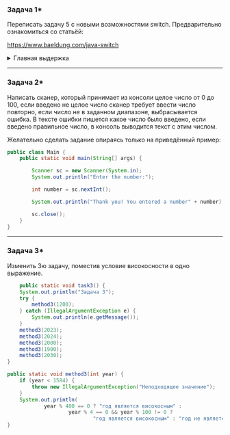 ### Задача 1*
Переписать задачу 5 с новыми возможностями switch. Предварительно ознакомиться со статьёй:

https://www.baeldung.com/java-switch
<details>
  <summary>Главная выдержка</summary>

```java
var result = switch(month) {
    case JANUARY, JUNE, JULY -> 3;
    case FEBRUARY, SEPTEMBER, OCTOBER, NOVEMBER, DECEMBER -> 1;
    case MARCH, MAY, APRIL, AUGUST -> 2;
    default -> 0; 
};
```
</details>

---
### Задача 2*
Написать сканер, который принимает из консоли целое число от 0 до 100,
если введено не целое число сканер требует ввести число повторно,
если число не в заданном диапазоне, выбрасывается ошибка.
В тексте ошибки пишется какое число было введено, 
если введено правильное число, в консоль выводится текст с этим числом.

Желательно сделать задание опираясь только на приведённый пример:
```java
public class Main {
    public static void main(String[] args) {

        Scanner sc = new Scanner(System.in);
        System.out.println("Enter the number:");

        int number = sc.nextInt();

        System.out.println("Thank you! You entered a number" + number);

        sc.close();
    }
}
```
---
### Задача 3*
Изменить 3ю задачу, поместив условие високосности в одно выражение.
```java
    public static void task3() {
    System.out.println("Задача 3");
    try {
        method3(1200);
    } catch (IllegalArgumentException e) {
        System.out.println(e.getMessage());
    }
    method3(2023);
    method3(2024);
    method3(2000);
    method3(1900);
    method3(2030);
}

public static void method3(int year) {
    if (year < 1584) {
        throw new IllegalArgumentException("Неподходящее значение");
    }
    System.out.println(
            year % 400 == 0 ? "год является високосным" :
                    year % 4 == 0 && year % 100 != 0 ?
                            "год является високосным" : "год не является високосным");
}
```